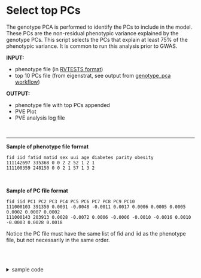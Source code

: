 # Select top PCs
The genotype PCA is performed to identify the PCs to include in the model. 
These PCs are the non-residual phenotypic variance explained by the genotype PCs.
This script selects the PCs that explain at least 75% of the phenotypic variance. 
It is common to run this analysis prior to GWAS.


**INPUT:** 
* phenotype file (in [RVTESTS format](https://github.com/zhanxw/rvtests#phenotype-file))
* top 10 PCs file (from eigenstrat, see output from [genotype_pca workflow](https://github.com/RTIInternational/biocloud_gwas_workflows/tree/master/genotype_pca))

**OUTPUT:** 
* phenotype file with top PCs appended
* PVE Plot
* PVE analysis log file

<br>

---

**Sample of phenotype file format**
```
fid iid fatid matid sex uui age diabetes parity obesity
111142697 335368 0 0 2 2 52 1 2 1
111100359 248150 0 0 2 1 57 1 3 2
```

<br>

**Sample of PC file format**
```
fid iid PC1 PC2 PC3 PC4 PC5 PC6 PC7 PC8 PC9 PC10
111000103 391350 0.0031 -0.0048 -0.0011 0.0017 0.0006 0.0005 0.0005 0.0002 0.0007 0.0002
111000143 203913 0.0028 -0.0072 0.0006 -0.0006 -0.0010 -0.0016 0.0010 -0.0003 0.0028 0.0018
```
Notice the PC file must have the same list of fid and iid as the phenotype file, but not necessarily in the same order.


<br><br>

<details>
  <summary>sample code</summary><br>
  
  Notice the `--combine_fid_iid` flag. The TOPMed imputation server usually combines the fid and iid with an underscore. If this is the case for your imputed genotype data, and your phenotype data are not in this format, use this flag.
  
  ```bash
docker run -it -v $PWD:/data/ \
  rtibiocloud/select_pcs:v2_bbe9fa4 Rscript /opt/select_pcs.R \
      --file_in_pheno /data/without_pcs/20220401_final_uui_phenotype_without_pcs_rvtest_format.txt \
      --file_in_pcs /data/with_pcs/whi_garnet_c1c2_eur_ld_pruned_top10_pcs.txt \
      --pheno_name "uui" \
      --model_type "logistic" \
      --coded_12 \
      --ancestry "eur" \
      --pve_threshold 75 \
      --combine_fid_iid \
      --file_out_pheno /data/with_pcs/whi_garnet_c1c2_eur_uui_age_diabetes_parity_obesity_pcs_n3139.txt \
      --file_out_prefix /data/with_pcs/whi_garnet_c1c2_eur_uui
  ```
  There were three outputs with this command:
  * whi_garnet_c1c2_eur_uui_age_diabetes_parity_obesity_pcs_n3139.txt
  * whi_garnet_c1c2_eur_uui_pve.png
  * whi_garnet_c1c2_eur_uui.log

  
  This is the final phenotype file with the top PCs appended, a plot of the PCs, and a log file with the model ran and the PVE of the top PCs at the bottom.
  
  </details>
  
